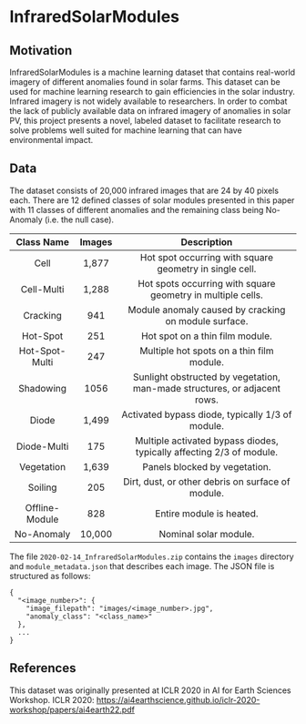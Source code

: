 # InfraredSolarModules

## Motivation
InfraredSolarModules is a machine learning dataset that contains real-world imagery of different anomalies found in solar farms. This dataset can be used for machine learning research to gain efficiencies in the solar industry. Infrared imagery is not widely available to researchers. In order to combat the lack of publicly available data on infrared imagery of anomalies in solar PV, this project presents a novel, labeled dataset to facilitate research to solve problems well suited for machine learning that can have environmental impact.

## Data
The dataset consists of 20,000 infrared images that are 24 by 40 pixels each. There are 12 defined classes of solar modules presented in this paper with 11 classes of different anomalies and the remaining class being No-Anomaly (i.e. the null case).

|   Class Name   | Images |                                Description                                |
|:--------------:|:------:|:-------------------------------------------------------------------------:|
| Cell           | 1,877  | Hot spot occurring with square geometry in single cell.                   |
| Cell-Multi     | 1,288  | Hot spots occurring with square geometry in multiple cells.               |
| Cracking       | 941    | Module anomaly caused by cracking on module surface.                      |
| Hot-Spot       | 251    | Hot spot on a thin film module.                                           |
| Hot-Spot-Multi | 247    | Multiple hot spots on a thin film module.                                 |
| Shadowing      | 1056   | Sunlight obstructed by vegetation, man-made structures, or adjacent rows. |
| Diode          | 1,499  | Activated bypass diode, typically 1/3 of module.                          |
| Diode-Multi    | 175    | Multiple activated bypass diodes, typically affecting 2/3 of module.      |
| Vegetation     | 1,639  | Panels blocked by vegetation.                                             |
| Soiling        | 205    | Dirt, dust, or other debris on surface of module.                         |
| Offline-Module | 828    | Entire module is heated.                                                  |
| No-Anomaly     | 10,000 | Nominal solar module.                                                     |

The file `2020-02-14_InfraredSolarModules.zip` contains the `images` directory and `module_metadata.json` that describes each image. The JSON file is structured as follows:

```
{
  "<image_number>": {
    "image_filepath": "images/<image_number>.jpg", 
    "anomaly_class": "<class_name>"
  },
  ...
}
```

## References
This dataset was originally presented at ICLR 2020 in AI for Earth Sciences Workshop.
ICLR 2020: https://ai4earthscience.github.io/iclr-2020-workshop/papers/ai4earth22.pdf
